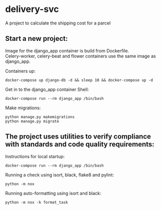 # delivery-svc
A project to calculate the shipping cost for a parcel

## Start a new project:

Image for the django_app container is build from Dockerfile.  
Celery-worker, celery-beat and flower containers use the same image as django_app.

Containers up:

```
docker-compose up django-db -d && sleep 10 && docker-compose up -d
```

Get in to the django_app container Shell:

```
docker-compose run --rm django_app /bin/bash
```

Make migrations:

```
python manage.py makemigrations
python manage.py migrate
```


## The project uses utilities to verify compliance with standards  and code quality requirements:

Instructions for local startup:
```
docker-compose run --rm django_app /bin/bash
```

Running a check using isort, black, flake8 and pylint:
```
python -m nox
```

Running auto-formatting using isort and black:
```
python -m nox -k format_task
```

